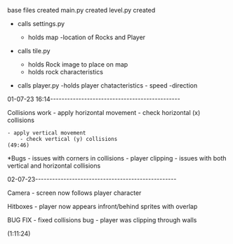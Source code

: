 base files created
main.py created
level.py created

- calls settings.py
    - holds map
        -location of Rocks and Player

- calls tile.py
    - holds Rock image to place on map
    - holds rock characteristics

- calls player.py
    -holds player chatacteristics
        - speed
        -direction


01-07-23 16:14----------------------------------------------

Collisions work
    - apply horizontal movement 
        - check horizontal (x) collisions

    - apply vertical movement
        - check vertical (y) collisions
    (49:46)

*Bugs
    - issues with corners in collisions
        - player clipping
    - issues with both vertical and horizontal collisions

02-07-23--------------------------------------------------

Camera
    - screen now follows player character

Hitboxes
    - player now appears infront/behind sprites with overlap

BUG FIX
    - fixed collisions bug
        - player was clipping through walls

(1:11:24)